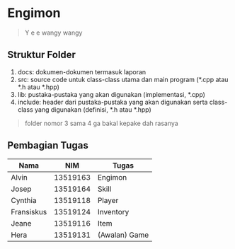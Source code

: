 # Engimon
> Y e e wangy wangy

## Struktur Folder
1. docs: dokumen-dokumen termasuk laporan
2. src: source code untuk class-class utama dan main program (*.cpp atau *.h
   atau *.hpp)
3. lib: pustaka-pustaka yang akan digunakan (implementasi, *.cpp)
4. include: header dari pustaka-pustaka yang akan digunakan serta class-class
   yang digunakan (definisi, *.h atau *.hpp)
> folder nomor 3 sama 4 ga bakal kepake dah rasanya

## Pembagian Tugas
Nama | NIM | Tugas
-|-|-
Alvin | 13519163 | Engimon
Josep | 13519164 | Skill
Cynthia | 13519118 | Player
Fransiskus | 13519124 | Inventory
Jeane | 13519116 | Item
Hera | 13519131 | (Awalan) Game
